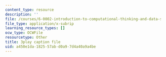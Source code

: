```yaml
---
content_type: resource
description: ''
file: /courses/6-0002-introduction-to-computational-thinking-and-data-science-fall-2016/a450e1da182557abd0a97d4a40a9a4be_eg8DJYwdMyg.srt
file_type: application/x-subrip
learning_resource_types: []
ocw_type: OCWFile
resourcetype: Other
title: 3play caption file
uid: a450e1da-1825-57ab-d0a9-7d4a40a9a4be
---
```

